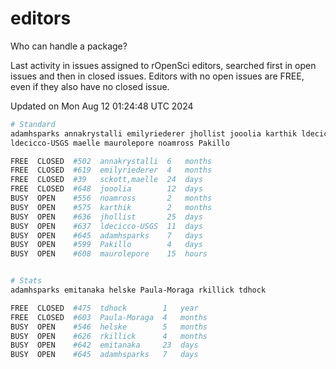 # editors

Who can handle a package?

Last activity in issues assigned to rOpenSci editors, searched first in open
issues and then in closed issues. Editors with no open issues are FREE, even if
they also have no closed issue.


Updated on Mon Aug 12 01:24:48 UTC 2024

```bash
# Standard
adamhsparks annakrystalli emilyriederer jhollist jooolia karthik ldecicco
ldecicco-USGS maelle maurolepore noamross Pakillo

FREE  CLOSED  #502  annakrystalli  6   months
FREE  CLOSED  #619  emilyriederer  4   months
FREE  CLOSED  #39   sckott,maelle  24  days
FREE  CLOSED  #648  jooolia        12  days
BUSY  OPEN    #556  noamross       2   months
BUSY  OPEN    #575  karthik        2   months
BUSY  OPEN    #636  jhollist       25  days
BUSY  OPEN    #637  ldecicco-USGS  11  days
BUSY  OPEN    #645  adamhsparks    7   days
BUSY  OPEN    #599  Pakillo        4   days
BUSY  OPEN    #608  maurolepore    15  hours


# Stats
adamhsparks emitanaka helske Paula-Moraga rkillick tdhock

FREE  CLOSED  #475  tdhock        1   year
FREE  CLOSED  #603  Paula-Moraga  4   months
BUSY  OPEN    #546  helske        5   months
BUSY  OPEN    #626  rkillick      4   months
BUSY  OPEN    #642  emitanaka     23  days
BUSY  OPEN    #645  adamhsparks   7   days
```
